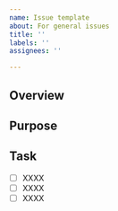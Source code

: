 ```yaml
---
name: Issue template
about: For general issues
title: ''
labels: ''
assignees: ''

---
```


## Overview

## Purpose

## Task

- [ ] XXXX
- [ ] XXXX
- [ ] XXXX
